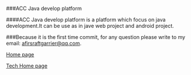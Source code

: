 ###ACC Java develop platform

####ACC Java develop platform is a platform which focus on java development.It can be use as in jave web project and android project.

###Because it is the first time commit, for any question please write to my email: afirsraftgarrier@qq.com.

   [Home page](http://lianquna.com)

   [Tech Home page](http://blog.csdn.net/afirsraftgarrier)